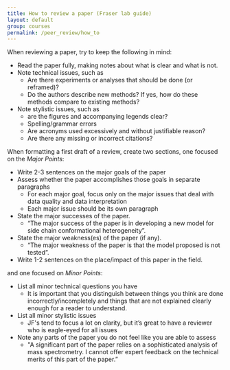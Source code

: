 ```yaml
---
title: How to review a paper (Fraser lab guide)
layout: default
group: courses
permalink: /peer_review/how_to
---
```

When reviewing a paper, try to keep the following in mind:
- Read the paper fully, making notes about what is clear and what is not.
- Note technical issues, such as
  - Are there experiments or analyses that should be done (or reframed)?
  - Do the authors describe new methods? If yes, how do these methods compare to existing methods?
- Note stylistic issues, such as
  - are the figures and accompanying legends clear?
  - Spelling/grammar errors
  - Are acronyms used excessively and without justifiable reason?
  - Are there any missing or incorrect citations?

When formatting a first draft of a review, create two sections, one focused on the *Major Points*:
- Write 2-3 sentences on the major goals of the paper
- Assess whether the paper accomplishes those goals in separate paragraphs
  - For each major goal, focus only on the major issues that deal with data quality and data interpretation
  - Each major issue should be its own paragraph
- State the major successes of the paper.
  - “The major success of the paper is in developing a new model for side chain conformational heterogeneity”.
- State the major weakness(es) of the paper (if any).
  - “The major weakness of the paper is that the model proposed is not tested”.
- Write 1-2 sentences on the place/impact of this paper in the field.

and one focused on *Minor Points*:
- List all minor technical questions you have
  - It is important that you distinguish between things you think are done incorrectly/incompletely and things that are not explained clearly enough for a reader to understand.
- List all minor stylistic issues
  - JF's tend to focus a lot on clarity, but it’s great to have a reviewer who is eagle-eyed for all issues
- Note any parts of the paper you do not feel like you are able to assess
  - "A significant part of the paper relies on a sophisticated analysis of mass spectrometry. I cannot offer expert feedback on the technical merits of this part of the paper.”
